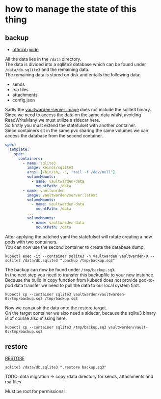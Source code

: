 # how to manage the state of this thing

## backup

- [official guide](https://github.com/dani-garcia/vaultwarden/wiki/Backing-up-your-vault)

All the data lies in the `/data` directory.  
The data is divided into a sqllite3 database which can be found under `/data/db.sqlite3` and the remaining data.  
The remaining data is stored on disk and entails the following data:

- sends
- rsa files
- attachments
- config.json

Sadly the [vaultwarden-server image](https://hub.docker.com/r/vaultwarden/server) does not include the sqlite3 binary.  
Since we need to access the data on the same data whilst avoiding ReadWriteMany we must utilize a sidecar here.  
So firstly you must extend the statefulset with another container.  
Since containers sit in the same pvc sharing the same volumes we can access the database from the second container.

```yaml
spec:
  template:
    spec:
      containers:
        - name: sqlite3
          image: keinos/sqlite3
          args: [/bin/sh, -c, "tail -f /dev/null"]
          volumeMounts:
            - name: vaultwarden-data
              mountPath: /data
        - name: vaultwarden
          image: vaultwarden/server:latest
          volumeMounts:
            - name: vaultwarden-data
              mountPath: /data
          ...
          volumeMounts:
            - name: vaultwarden-data
              mountPath: /data
```

After applying the patched yaml the statefulset will rotate creating a new pods with two containers.  
You can now use the second container to create the database dump.

```
kubectl exec -it --container sqlite3 -n vaultwarden vaultwarden-0 -- sqlite3 /data/db.sqlite3 ".backup /tmp/backup.sq3"
```

The backup can now be found under `/tmp/backup.sq3`.  
In the next step you need to transfer this backupfile to your new instance.
Because the build in copy function from kubectl does not provide pod-to-pod data transfer we need to pull the data to our local system first.

```
kubectl cp --container sqlite3 vaultwarden/vaultwarden-0:/tmp/backup.sq3 /tmp/backup.sq3
```

Now we can push the data onto the restore target.  
On the target container we also need a sidecar, because the sqlite3 binary is of course also missing here.

```
kubectl cp --container sqlite3 /tmp/backup.sq3 vaultwarden/vault-0:/tmp/backup.sq3
```

## restore

[RESTORE](https://www.ibiblio.org/elemental/howto/sqlite-backup.html)

```
sqlite3 /data/db.sqlite3 ".restore backup.sq3"
```

TODO: data migration -> copy /data directory for sends, attachments and rsa files

Must be root for permissions!